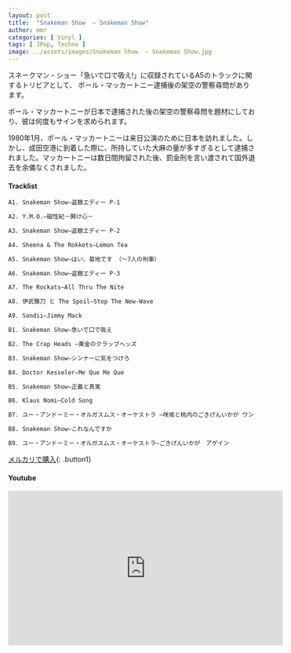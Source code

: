 ```yaml
---
layout: post
title:  "Snakeman Show  – Snakeman Show"
author: mmr
categories: [ Vinyl ]
tags: [ JPop, Techno ]
image: ../assets/images/Snakeman Show  – Snakeman Show.jpg
---
```


スネークマン・ショー「急いで口で吸え!」に収録されているA5のトラックに関するトリビアとして、
ポール・マッカートニー逮捕後の架空の警察尋問があります。

ポール・マッカートニーが日本で逮捕された後の架空の警察尋問を題材にしており、彼は何度もサインを求められます。

1980年1月、ポール・マッカートニーは来日公演のために日本を訪れました。しかし、成田空港に到着した際に、所持していた大麻の量が多すぎるとして逮捕されました。マッカートニーは数日間拘留された後、罰金刑を言い渡されて国外退去を余儀なくされました。

#### Tracklist
```md
A1. Snakeman Show–盗聴エディー P-1

A2. Y.M.O.–磁性紀－開け心－

A3. Snakeman Show–盗聴エディー P-2

A4. Sheena & The Rokkets–Lemon Tea

A5. Snakeman Show–はい、菊地です （～7人の刑事）

A6. Snakeman Show–盗聴エディー P-3

A7. The Rockats–All Thru The Nite

A8. 伊武雅刀 と The Spoil–Stop The New-Wave

A9. Sandii–Jimmy Mack

B1. Snakeman Show–急いで口で吸え

B2. The Crap Heads –黄金のクラップヘッズ

B3. Snakeman Show–シンナーに気をつけろ

B4. Doctor Kesseler–Me Que Me Que

B5. Snakeman Show–正義と真実

B6. Klaus Nomi–Cold Song

B7. ユー・アンドーミー・オルガスムス・オーケストラ –咲坂と桃内のごきげんいかが ワン・ツゥ・スリー

B8. Snakeman Show–これなんですか

B9. ユー・アンドーミー・オルガスムス・オーケストラ–ごきげんいかが　アゲイン
```


[メルカリで購入](https://jp.mercari.com/item/m52075146964?afid=6142608987){: .button1}

#### Youtube
<iframe width="560" height="315" src="https://www.youtube.com/embed/rZa6IHtxtCg?si=LjMvttUPLWDdvhtc" title="YouTube video player" frameborder="0" allow="accelerometer; autoplay; clipboard-write; encrypted-media; gyroscope; picture-in-picture; web-share" referrerpolicy="strict-origin-when-cross-origin" allowfullscreen></iframe>